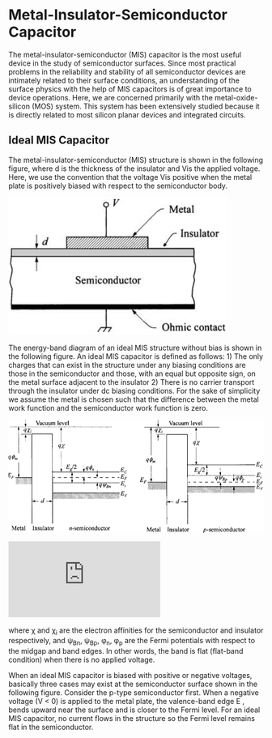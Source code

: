 # Metal-Insulator-Semiconductor Capacitor
The metal-insulator-semiconductor (MIS) capacitor is the most useful device in the study of semiconductor surfaces. Since most practical problems in the 
reliability and stability of all semiconductor devices are intimately related to their surface conditions, an understanding of the surface physics with 
the help of MIS capacitors is of great importance to device operations. Here, we are concerned primarily with the metal-oxide-silicon (MOS) system. 
This system has been extensively studied because it is directly related to most silicon planar devices and integrated circuits.

## Ideal MIS Capacitor
The metal-insulator-semiconductor (MIS) structure is shown in the following figure, where d is the thickness of the insulator and Vis the applied voltage. Here, we use the convention that the voltage Vis positive when the metal plate is positively biased with respect to the semiconductor body.

![](https://github.com/rvatanme/Device-Building-Blocks/blob/main/MIS_Capacitor/MIS.png)

The energy-band diagram of an ideal MIS structure without bias is shown in the following figure. An ideal MIS capacitor is defined as follows: 1) The only charges that can exist in the structure under any biasing conditions are those in the semiconductor and those, with an equal but opposite sign, on the metal surface adjacent to the insulator 2) There is no carrier transport through the insulator under dc biasing conditions. For the sake of simplicity we assume the metal is chosen such that the difference between the metal work function and the semiconductor work function is zero.

![](https://github.com/rvatanme/Device-Building-Blocks/blob/main/MIS_Capacitor/MIS-no-bias.png)

![](https://latex.codecogs.com/svg.latex?%5Cinline%20%5CLARGE%20%5Cphi%20_%7Bms%7D%20%5Cequiv%20%5Cphi_m%20-%20%28%5Cchi%20&plus;%20%5Cfrac%7BE_g%7D%7B2q%7D%20-%20%5Cpsi_%7BBn%7D%29%20%3D%20%5Cphi_m%20-%20%28%5Cchi&plus;%5Cphi_n%29%20%3D%200%20%5C%5C%5C%5C%20%5Cphi%20_%7Bms%7D%20%5Cequiv%20%5Cphi_m%20-%20%28%5Cchi%20&plus;%20%5Cfrac%7BE_g%7D%7B2q%7D%20&plus;%20%5Cpsi_%7BBp%7D%29%20%3D%20%5Cphi_m%20-%20%28%5Cchi&plus;%5Cfrac%7BE_g%7D%7Bq%7D-%5Cphi_p%29%20%3D%200)

where χ and χ<sub>i</sub> are the electron affinities for the semiconductor and insulator respectively, and ψ<sub>Bn</sub>, ψ<sub>Bp</sub>, φ<sub>n</sub>, φ<sub>p</sub> are the Fermi potentials with respect to the midgap and band edges. In other words, the band is flat (flat-band condition) when there is no
applied voltage. 

When an ideal MIS capacitor is biased with positive or negative voltages, basically three cases may exist at the semiconductor surface shown in the following figure. Consider the p-type semiconductor first. When a negative voltage (V < 0) is applied to the metal plate, the valence-band edge E , bends upward near the surface and is closer to the Fermi level. For an ideal MIS capacitor, no current flows in the structure so the Fermi level remains flat in the semiconductor. 
